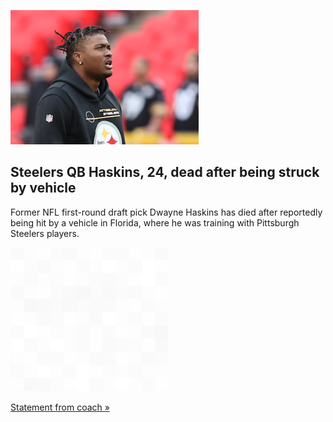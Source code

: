 
![Steelers QB Haskins, 24, dead after being struck by vehicle](./20220410055846.png)
## Steelers QB Haskins, 24, dead after being struck by vehicle

Former NFL first-round draft pick Dwayne Haskins has died after reportedly being hit by a vehicle in Florida, where he was training with Pittsburgh Steelers players.

![pic](../square_bg.png)

[Statement from coach »](https://www.yahoo.com/sports/dwayne-haskins-ohio-state-standout-and-nfl-first-round-pick-dies-after-being-hit-by-car-153930261.html)
